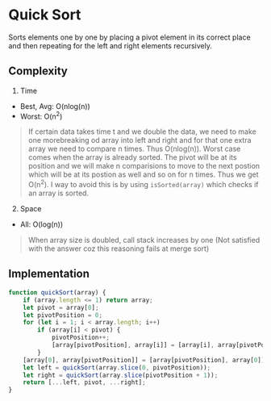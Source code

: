 # Quick Sort
Sorts elements one by one by placing a pivot element in its correct place and then repeating for the left and right elements recursively.

## Complexity
1. Time

* Best, Avg: O(nlog(n))
* Worst: O(n<sup>2</sup>) 

> If certain data takes time t and we double the data, we need to make one morebreaking od array into left and right and for that one extra array we need to compare n times. Thus O(nlog(n)). Worst case comes when the array is already sorted. The pivot will be at its position and we will make n comparisions to move to the next postion which will be at its postion as well and so on for n times. Thus we get O(n<sup>2</sup>). I way to avoid this is by using ```isSorted(array)``` which checks if an array is sorted.

2. Space

* All: O(log(n))

> When array size is doubled, call stack increases by one (Not satisfied with the answer coz this reasoning fails at merge sort)

## Implementation
```javascript
function quickSort(array) {
    if (array.length <= 1) return array;
    let pivot = array[0];
    let pivotPosition = 0;
    for (let i = 1; i < array.length; i++)
        if (array[i] < pivot) {
            pivotPosition++;
            [array[pivotPosition], array[i]] = [array[i], array[pivotPosition]];
        }
    [array[0], array[pivotPosition]] = [array[pivotPosition], array[0]];
    let left = quickSort(array.slice(0, pivotPosition));
    let right = quickSort(array.slice(pivotPosition + 1));
    return [...left, pivot, ...right];
}
```